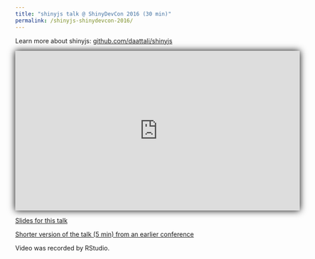 ```yaml
---
title: "shinyjs talk @ ShinyDevCon 2016 (30 min)"
permalink: /shinyjs-shinydevcon-2016/
---
```


<style>
#youtube-vid iframe { box-shadow: 0 0 15px black; }
</style>

Learn more about shinyjs: [github.com/daattali/shinyjs](https://github.com/daattali/shinyjs#readme)

<div id="youtube-vid">
<iframe width="640" height="360" src="https://www.youtube.com/embed/fPY13maWKKE" frameborder="0" allowfullscreen></iframe>
</div>

[Slides for this talk](http://bit.ly/shinyjs-slides)

[Shorter version of the talk (5 min) from an earlier conference](https://deanattali.com/shinyjs-user-2016/)

Video was recorded by RStudio.
